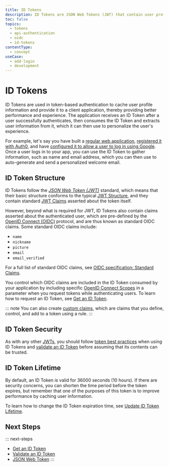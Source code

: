 ```yaml
---
title: ID Tokens
description: ID Tokens are JSON Web Tokens (JWT) that contain user profile information and are received after a user successfully authenticates. They are primarily used by the client appliation. Learn how to get, use, validate, and renew ID Tokens.
toc: false
topics:
  - tokens
  - api-authentication
  - oidc
  - id-tokens
contentType:
  - concept
useCase:
  - add-login
  - development
---
```

# ID Tokens

ID Tokens are used in token-based authentication to cache user profile information and provide it to a client application, thereby providing better performance and experience. The application receives an ID Token after a user successfully authenticates, then consumes the ID Token and extracts user information from it, which it can then use to personalize the user's experience.

For example, let's say you have built a [regular web application](/applications/concepts/app-types-auth0), [registered it with Auth0](/dashboard/guides/applications/register-app-regular-web), and have [configured it to allow a user to log in using Google](/connections/social/google). Once a user logs in to your app, you can use the ID Token to gather information, such as name and email address, which you can then use to auto-generate and send a personalized welcome email.

## ID Token Structure

ID Tokens follow the <dfn data-key="json-web-token">[JSON Web Token (JWT)](/jwt)</dfn> standard, which means that their basic structure conforms to the typical [JWT Structure](/tokens/reference/jwt/jwt-structure), and they contain standard [JWT Claims](/tokens/jwt-claims) asserted about the token itself.

However, beyond what is required for JWT, ID Tokens also contain claims asserted about the authenticated user, which are pre-defined by the [OpenID Connect (OIDC)](/protocols/oidc) protocol, and are thus known as standard OIDC claims. Some standard OIDC claims include:

* `name`
* `nickname`
* `picture`
* `email`
* `email_verified`

For a full list of standard OIDC claims, see [OIDC specification: Standard Claims](https://openid.net/specs/openid-connect-core-1_0.html#StandardClaims).

You control which OIDC claims are included in the ID Token consumed by your application by including specific [OpenID Connect Scopes](/scopes/oidc-scopes) in a parameter when you request tokens while authenticating users. To learn how to request an ID Token, see [Get an ID Token](/tokens/guides/id-token/get-id-tokens).

::: note 
You can also create [custom claims](/tokens/jwt-claims#custom-claims), which are claims that you define, control, and add to a token using a rule. 
:::

## ID Token Security

As with any other [JWTs](/tokens/jwt#security), you should follow [token best practices](/tokens/concepts/token-best-practices) when using ID Tokens and [validate an ID Token](/tokens/guides/id-token/validate-id-token) before assuming that its contents can be trusted.

## ID Token Lifetime

By default, an ID Token is valid for 36000 seconds (10 hours). If there are security concerns, you can shorten the time period before the token expires, but remember that one of the purposes of this token is to improve performance by caching user information. 

To learn how to change the ID Token expiration time, see [Update ID Token Lifetime](/dashboard/guides/applications/update-token-lifetime).

## Next Steps

::: next-steps
* [Get an ID Token](/tokens/guides/id-token/get-id-tokens)
* [Validate an ID Token](/tokens/guides/id-token/validate-id-token)
* [JSON Web Token](/jwt)
:::
